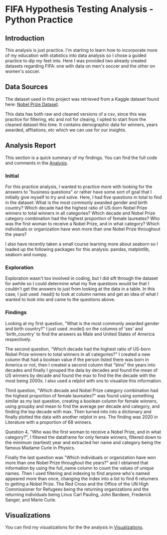 # FIFA Hypothesis Testing Analysis - Python Practice
## Introduction
This analysis is just practice. I'm starting to learn how to incorporate more of my education with statistics into data analysis so I chose a guided practice to dip my feet into. Here I was provided two already created datasets regarding FIFA: one with data on men's soccer and the other on women's soccer.

## Data Sources
The dataset used in this project was retrieved from a Kaggle dataset found here: [Nobel Prize Dataset](https://www.kaggle.com/datasets/imdevskp/nobel-prize).

This data has both raw and cleaned versions of a csv, since this was practice for filtering, etc and not for cleaing, I opted to start from the cleaned dataset this time. It contains demographic data for winners, years awarded, affliations, etc which we can use for our insights.

## Analysis Report
This section is a quick summary of my findings. You can find the full code and comments in the [Analysis](https://github.com/stgordillo/nobel_python/blob/main/ANALYSIS.py).

### Initial
For this practice analysis, I wanted to practice more with looking for the answers to "business questions" or rather have some sort of goal that I initially give myself to try and solve. Here, I had five questions in total to find in the dataset:
What is the most commonly awarded gender and birth country?
Which decade had the highest ratio of US-born Nobel Prize winners to total winners in all categories?
Which decade and Nobel Prize category combination had the highest proportion of female laureates?
Who was the first woman to receive a Nobel Prize, and in what category?
Which individuals or organization have won more than one Nobel Prize throughout the years?

I also have recently taken a small course learning more about seaborn so I loaded up the following packages for this analysis: pandas, matplotlib, seaborn and numpy. 

### Exploration
Exploration wasn't too involved in coding, but I did sift through the dataset for awhile so I could determine what my five questions would be that I couldn't get the answers to just from looking at the data in a table. In this case, I just used .head() to look at column names and get an idea of what I wanted to look into and came to the questions above. 

### Findings
Looking at my first question, "What is the most commonly awarded gender and birth country?" I just used .mode() on the columns of 'sex' and 'birth_country' to find the answers as Male and United States of America respectively. 

The second question, "Which decade had the highest ratio of US-born Nobel Prize winners to total winners in all categories?" I created a new column that had a boolean value if the person listed there was born in America or not, then I created a second column that "bins" the years into decades and finally I grouped the data by decades and found the mean of US winners by decade and found the max to find the the decade with the most being 2000s. I also used a relplot with sns to visualize this information. 

Third question, "Which decade and Nobel Prize category combination had the highest proportion of female laureates?" was found using something similar as my last question, creating a boolean column for female winners, using groupby and mean to find the average per decade and category, and finding the top decade with max. Then turned into into a dictionary and finally plotted the data with another relplot in sns. The finding was 2020 in Literature with a proportion of 68 winners. 

Question 4, "Who was the first woman to receive a Nobel Prize, and in what category?", I filtered the dataframe for only female winners, filtered down to the minimum (earliest) year and extracted her name and category being the famous Madame Curie in Physics. 

Finally the last question was "Which individuals or organization have won more than one Nobel Prize throughout the years?" and I obtained that information by using the full_name column to count the values of unique names. Then I used filtering and indexing to find anyone who's named appeared more than once, changing the index into a list to find 6 returners to getting a Nobel Prize. The Red Cross and the Office of the UN High Commissioner for Refugees being the returning organizations and the returning individuals being Linus Carl Pauling, John Bardeen, Frederick Sanger, and Marie Curie.

## Visualizations
You can find my visualizations for the the analysis in [Visualizations](https://github.com/stgordillo/nobel_python/blob/main/VISUALIZATIONS.md).

